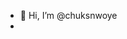 - 👋 Hi, I’m @chuksnwoye
-

<!---
chuksnwoye/chuksnwoye is a ✨ special ✨ repository because its `README.md` (this file) appears on your GitHub profile.
You can click the Preview link to take a look at your changes.
--->
